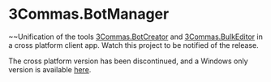 # 3Commas.BotManager
~~Unification of the tools [3Commas.BotCreator](https://github.com/MarcDrexler/3Commas.BotCreator) and [3Commas.BulkEditor](https://github.com/MarcDrexler/3Commas.BulkEditor) in a cross platform client app.
Watch this project to be notified of the release.

The cross platform version has been discontinued, and a Windows only version is available [here](http://marc-drexler.de/bot-manager).
